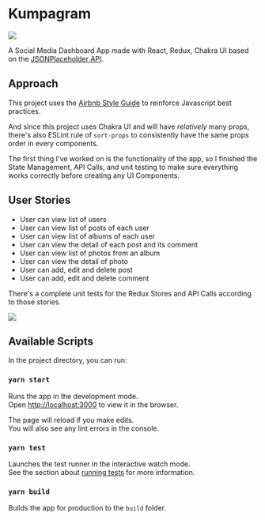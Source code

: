 # Kumpagram

![](https://i.imgur.com/c0mcQng.png)

A Social Media Dashboard App made with React, Redux, Chakra UI based on the [JSONPlaceholder API](https://jsonplaceholder.typicode.com/).

## Approach

This project uses the [Airbnb Style Guide](https://github.com/airbnb/javascript) to reinforce Javascript best practices.

And since this project uses Chakra UI and will have _relatively_ many props, there's also ESLint rule of `sort-props` to consistently have the same props order in every components.

The first thing I've worked on is the functionality of the app, so I finished the State Management, API Calls, and unit testing to make sure everything works correctly before creating any UI Components.

## User Stories

- User can view list of users
- User can view list of posts of each user
- User can view list of albums of each user
- User can view the detail of each post and its comment
- User can view list of photos from an album
- User can view the detail of photo
- User can add, edit and delete post
- User can add, edit and delete comment

There's a complete unit tests for the Redux Stores and API Calls according to those stories.

![](https://i.imgur.com/aT8Wfp1.png)

## Available Scripts

In the project directory, you can run:

### `yarn start`

Runs the app in the development mode.<br />
Open [http://localhost:3000](http://localhost:3000) to view it in the browser.

The page will reload if you make edits.<br />
You will also see any lint errors in the console.

### `yarn test`

Launches the test runner in the interactive watch mode.<br />
See the section about [running tests](https://facebook.github.io/create-react-app/docs/running-tests) for more information.

### `yarn build`

Builds the app for production to the `build` folder.<br />
